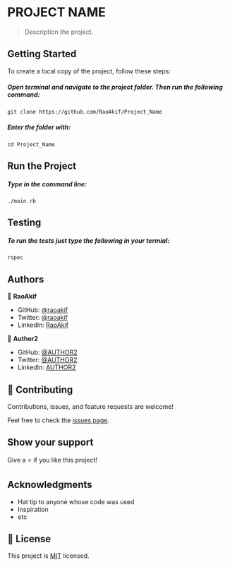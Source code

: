 # PROJECT NAME

> Description the project.

## Getting Started

To create a local copy of the project, follow these steps: 
##### Open terminal and navigate to the project folder. Then run the following command:
 ```
 git clone https://github.com/RaoAkif/Project_Name
 ```
##### Enter the folder with:
 ```
 cd Project_Name
 ```
## Run the Project

##### Type in the command line:
 ```
 ./main.rb
 ```
## Testing
##### To run the tests just type the following in your termial:
 
```
rspec
```


## Authors

👤 **RaoAkif**

- GitHub: [@raoakif](https://github.com/raoakif)
- Twitter: [@raoakif](https://twitter.com/raoakif)
- LinkedIn: [RaoAkif](https://linkedin.com/in/raoakif)

👤 **Author2**

- GitHub: [@AUTHOR2](https://github.com/AUTHOR2)
- Twitter: [@AUTHOR2](https://twitter.com/AUTHOR2)
- LinkedIn: [AUTHOR2](https://linkedin.com/in/AUTHOR2)

## 🤝 Contributing

Contributions, issues, and feature requests are welcome!

Feel free to check the [issues page](../../issues/).

## Show your support

Give a ⭐️ if you like this project!

## Acknowledgments

- Hat tip to anyone whose code was used
- Inspiration
- etc

## 📝 License

This project is [MIT](./MIT.md) licensed.
